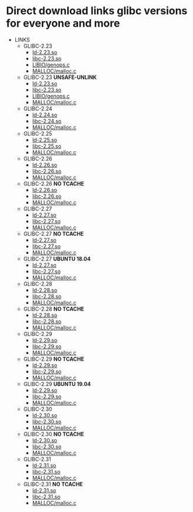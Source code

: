 

# Direct download links  glibc versions for everyone and more

- LINKS
  - GLIBC-2.23
    - [ld-2.23.so](https://devilinside.me/static/glibc/glibc_2.23/ld-2.23.so)
    - [libc-2.23.so](https://devilinside.me/static/glibc/glibc_2.23/glibc_2.23/libc-2.23.so)
    - [LIBIO/genops.c](https://devilinside.me/static/glibc/glibc_2.23/glibc_2.23/libio/genops.c)
    - [MALLOC/malloc.c](https://devilinside.me/static/glibc/glibc_2.23/glibc_2.23/malloc/malloc.c)
  - GLIBC-2.23 __UNSAFE-UNLINK__
    - [ld-2.23.so](https://devilinside.me/static/glibc/glibc_2.23_unsafe-unlink/ld-2.23.so)
    - [libc-2.23.so](https://devilinside.me/static/glibc/glibc_2.23_unsafe-unlink/libc-2.23.so)
    - [LIBIO/genops.c](https://devilinside.me/static/glibc/glibc_2.23_unsafe-unlink/libio/genops.c)
    - [MALLOC/malloc.c](https://devilinside.me/static/glibc/glibc_2.23_unsafe-unlink/malloc/malloc.c)
  - GLIBC-2.24
    - [ld-2.24.so](https://devilinside.me/static/glibc/glibc_2.24/ld-2.24.so)
    - [libc-2.24.so](https://devilinside.me/static/glibc/glibc_2.24/libc-2.24.so)
    - [MALLOC/malloc.c](https://devilinside.me/static/glibc/glibc_2.24/malloc/malloc.c)
  - GLIBC-2.25
    - [ld-2.25.so](https://devilinside.me/static/glibc/glibc_2.25/ld-2.25.so)
    - [libc-2.25.so](https://devilinside.me/static/glibc/glibc_2.25/libc-2.25.so)
    - [MALLOC/malloc.c](https://devilinside.me/static/glibc/glibc_2.25/malloc/malloc.c)
  - GLIBC-2.26
    - [ld-2.26.so](https://devilinside.me/static/glibc/glibc_2.26/ld-2.26.so)
    - [libc-2.26.so](https://devilinside.me/static/glibc/glibc_2.26/libc-2.26.so)
    - [MALLOC/malloc.c](https://devilinside.me/static/glibc/glibc_2.26/malloc/malloc.c)
  - GLIBC-2.26 __NO TCACHE__
    - [ld-2.26.so](https://devilinside.me/static/glibc/glibc_2.26_no-tcache/ld-2.26.so)
    - [libc-2.26.so](https://devilinside.me/static/glibc/glibc_2.26_no-tcache/libc-2.26.so)
    - [MALLOC/malloc.c](https://devilinside.me/static/glibc/glibc_2.26_no-tcache/malloc/malloc.c)
  - GLIBC-2.27
    - [ld-2.27.so](https://devilinside.me/static/glibc/glibc_2.27/ld-2.27.so)
    - [libc-2.27.so](https://devilinside.me/static/glibc/glibc_2.27/libc-2.27.so)
    - [MALLOC/malloc.c](https://devilinside.me/static/glibc/glibc_2.26/malloc/malloc.c)
  - GLIBC-2.27 __NO TCACHE__
    - [ld-2.27.so](https://devilinside.me/static/glibc/glibc_2.27_no-tcache/ld-2.27.so)
    - [libc-2.27.so](https://devilinside.me/static/glibc/glibc_2.27_no-tcache/libc-2.27.so)
    - [MALLOC/malloc.c](https://devilinside.me/static/glibc/glibc_2.27_no-tcache/malloc/malloc.c)
  - GLIBC-2.27 __UBUNTU 18.04__
    - [ld-2.27.so](https://devilinside.me/static/glibc/glibc_2.27_ubuntu1804/ld-2.27.so)
    - [libc-2.27.so](https://devilinside.me/static/glibc/glibc_2.27_ubuntu1804/libc-2.27.so)
    - [MALLOC/malloc.c](https://devilinside.me/static/glibc/glibc_2.27_ubuntu1804/malloc/malloc.c)
  - GLIBC-2.28
    - [ld-2.28.so](https://devilinside.me/static/glibc/glibc_2.28/ld-2.28.so)
    - [libc-2.28.so](https://devilinside.me/static/glibc/glibc_2.28/libc-2.28.so)
    - [MALLOC/malloc.c](https://devilinside.me/static/glibc/glibc_2.28/malloc/malloc.c)
  - GLIBC-2.28 __NO TCACHE__
    - [ld-2.28.so](https://devilinside.me/static/glibc/glibc_2.28_no-tcache/ld-2.28.so)
    - [libc-2.28.so](https://devilinside.me/static/glibc/glibc_2.28_no-tcache/libc-2.28.so)
    - [MALLOC/malloc.c](https://devilinside.me/static/glibc/glibc_2.28_no-tcache/malloc/malloc.c)
  - GLIBC-2.29
    - [ld-2.29.so](https://devilinside.me/static/glibc/glibc_2.29/ld-2.29.so)
    - [libc-2.29.so](https://devilinside.me/static/glibc/glibc_2.29/libc-2.29.so)
    - [MALLOC/malloc.c](https://devilinside.me/static/glibc/glibc_2.29/malloc/malloc.c)
  - GLIBC-2.29 __NO TCACHE__
    - [ld-2.29.so](https://devilinside.me/static/glibc/glibc_2.29_no-tcache/ld-2.29.so)
    - [libc-2.29.so](https://devilinside.me/static/glibc/glibc_2.29_no-tcache/libc-2.29.so)
    - [MALLOC/malloc.c](https://devilinside.me/static/glibc/glibc_2.29_no-tcache/malloc/malloc.c)
  - GLIBC-2.29 __UBUNTU 19.04__
    - [ld-2.29.so](https://devilinside.me/static/glibc/glibc_2.29_ubuntu1904/ld-2.29.so)
    - [libc-2.29.so](https://devilinside.me/static/glibc/glibc_2.29_ubuntu1904/libc-2.29.so)
    - [MALLOC/malloc.c](https://devilinside.me/static/glibc/glibc_2.29_ubuntu1904/malloc/malloc.c)
  - GLIBC-2.30
    - [ld-2.30.so](https://devilinside.me/static/glibc/glibc_2.30/ld-2.30.so)
    - [libc-2.30.so](https://devilinside.me/static/glibc/glibc_2.30/libc-2.30.so)
    - [MALLOC/malloc.c](https://devilinside.me/static/glibc/glibc_2.30/malloc/malloc.c)
  - GLIBC-2.30 __NO TCACHE__
    - [ld-2.30.so](https://devilinside.me/static/glibc/glibc_2.30_no-tcache/ld-2.30.so)
    - [libc-2.30.so](https://devilinside.me/static/glibc/glibc_2.30_no-tcache/libc-2.30.so)
    - [MALLOC/malloc.c](https://devilinside.me/static/glibc/glibc_2.30_no-tcache/malloc/malloc.c)
  - GLIBC-2.31
    - [ld-2.31.so](https://devilinside.me/static/glibc/glibc_2.31/ld-2.31.so)
    - [libc-2.31.so](https://devilinside.me/static/glibc/glibc_2.31/libc-2.31.so)
    - [MALLOC/malloc.c](https://devilinside.me/static/glibc/glibc_2.31/malloc/malloc.c)
  - GLIBC-2.31 __NO TCACHE__
    - [ld-2.31.so](https://devilinside.me/static/glibc/glibc_2.31_no-tcache/ld-2.31.so)
    - [libc-2.31.so](https://devilinside.me/static/glibc/glibc_2.31_no-tcache/libc-2.31.so)
    - [MALLOC/malloc.c](https://devilinside.me/static/glibc/glibc_2.31_no-tcache/malloc/malloc.c)
